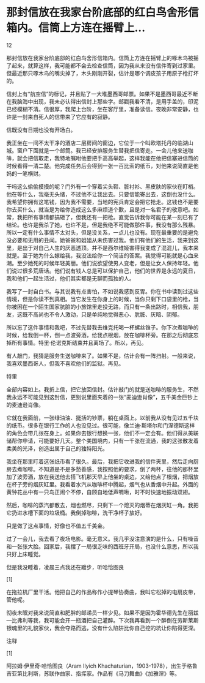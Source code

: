 # 那封信放在我家台阶底部的红白鸟舍形信箱内。信筒上方连在摇臂上...

12

那封信放在我家台阶底部的红白鸟舍形信箱内。信筒上方连在摇臂上的啄木鸟被摇了起来，就算这样，我可能都不会去检查信筒，因为我从来没有信件寄到过家里。但最近那只啄木鸟的嘴尖掉了，木头刚刚开裂，估计是哪个调皮孩子用原子枪打坏的。

信封上有“航空信”的标记，并且贴了一大堆墨西哥邮票。如果不是墨西哥最近不断在我脑海中出现，我未必认得出信封上那些字。邮戳我看不清，是用手盖的，印泥已经模糊不清。信很厚，我爬上台阶，坐在客厅里，准备读信。夜晚非常安静，也许是一封来自死人的信带来了它应有的寂静。

信既没有日期也没有开场白。

我正坐在一间不太干净的酒店二层房间的窗边，它位于一个叫欧塔托丹的临湖山城。窗户下面就是一个邮筒。我已经安排服务生替我把信寄走。一会儿他来送咖啡，就会把信取走，我特地嘱咐他要把手高高举起，这样我能在他把信塞进信筒的时候看得一清二楚。他完成任务后会得到一张一百比索的纸币，对他来说简直是他妈的一笔横财。

干吗这么偷偷摸摸的呢？门外有一个穿着尖头鞋、脏衬衫、黑皮肤的家伙在盯梢。他在等什么，我毫无头绪，不过他不让我出去。只要信能寄出去，这倒也没什么。我希望你拥有这笔钱，因为我不需要，当地的宪兵肯定会把它抢走。这钱也不是要你去买什么，就当是为给你造成这么多麻烦道个歉，且是对一名君子的敬意吧。如常，我把所有事情都搞砸了，但我还有一把枪。直觉告诉我你可能在某一刻已有了结论。也许是我杀了她，也许不是，但是我绝不可能做那件事，我没有那么残暴。所以一定有什么事情不太对头，但是没关系，一点儿也没有。现在最重要的是避免没必要和无用的丑闻。她爸爸和姐姐从未伤害过我。他们有他们的生活，我来到这里，是出于对自己人生的厌恶透顶。并不是西尔维娅害得我变成了混混儿，我本来就是。至于她为什么嫁给我，我没法给你一个简洁的答案。我觉得可能就是心血来潮。至少她死的时候年轻美丽。他们说欲望使男人变老，但是让女人保持年轻。他们说过很多荒唐话。他们说有钱人总是可以保护自己，他们的世界是永远的夏日，我和他们一起生活过，他们其实都是无聊而孤独的人。

我写了一封自白书。与其说我有点害怕，不如说我感到反胃。你在书中读到过这些情境，但是你读不到真相。当它发生在你身上的时候，当你只剩下口袋里的枪，当你被困在一个陌生国家肮脏的小旅馆里走投无路，而只有一条出路时，相信我，朋友，这既不高尚也不令人激动，只是单纯地觉得恶心、肮脏、灰暗、阴郁。

所以忘了这件事情和我吧，不过先替我去维克托喝一杯螺丝锥子。你下次煮咖啡的时候，给我倒一杯，倒一点波旁酒，给我点根烟，放在咖啡杯旁。在那之后彻底忘掉所有事情。特里·伦诺克斯结束并且离场了。所以，再见。

有人敲门，我猜是服务生送咖啡来了。如果不是，估计会有一阵扫射。一般来说，我喜欢墨西哥人，但我不喜欢他们的监狱。再见。

特里

全部内容如上。我折上信，把它放回信封。估计敲门的就是送咖啡的服务生，不然我永远不可能见到这封信，更别说里面夹着的一张“麦迪逊肖像”，五千美金巨钞上的麦迪逊肖像。

它就在我面前，一张绿油油、挺括的钞票，躺在桌面上。以前我从没有见过五千块的纸币。很多在银行工作的人也没见过。很可能，像兰迪·斯塔尔和门涅德斯这样的角色会带几张在身上。如果你去银行想换一张，他们不一定会有。他们得从美联储帮你申请，可能要好几天。整个美国境内，只有一千张在流通，我的这张散发着柔美的光泽，创造出属于自己的独特阳光。

我坐在那里盯着这张纸币看了很久。最后，我把它收进我的信件夹里，然后走向厨房去煮咖啡。不知道是不是多愁善感，我按照他的要求，倒了两杯，往他的那杯里加了波旁酒，放在我送他去搭飞机那天早上他坐的桌边，又给他点了根烟，把烟放在杯子旁的烟灰缸里。我看着水汽从咖啡杯中腾起，烟气也从香烟中升起。外面的黄钟花丛中有一只鸟正闹个不停，自顾自地低声啁啾，时不时快速地振动双翅。

然后，咖啡的蒸汽都散去，烟也燃尽，只剩下一个熄灭的烟蒂在烟灰缸一角。我把它扔进水槽下面的垃圾桶。我倒掉咖啡，洗干净杯子放好。

只是做了这点事情，好像也不值五千美金。

过了一会儿，我去看了夜场电影。毫无意义。我几乎没注意演的是什么，只有噪音和一张张大脸。回家后，我摆了一局很乏味的西班牙开局，也没什么意思，所以我只好上床睡觉。

但是我没睡着，凌晨三点我还在踱步，听哈恰图良

[1]

在拖拉机厂里干活。他把自己的作品称作小提琴协奏曲，我叫它松掉的电扇皮带，管他呢。

彻夜未眠对我来说简直和肥胖的邮递员一样少见。如果不是因为霍华德先生在丽兹—比弗利等我，我可能会开一瓶酒把自己灌醉。下次我再看到一个醉倒在劳斯莱斯银魂里的礼貌家伙，我会夺路而逃，没有什么陷阱比你自己挖的坑让你陷得更深。

注释

[1]

阿拉姆·伊里奇·哈恰图良（Aram Ilyich Khachaturian，1903-1978），出生于格鲁吉亚第比利斯，苏联作曲家、指挥家。作品有《马刀舞曲》《加雅涅》等。